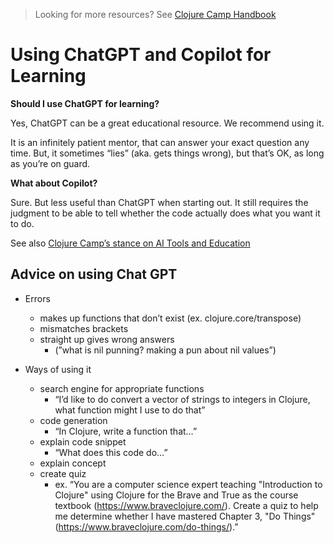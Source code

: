 > Looking for more resources? See [Clojure Camp Handbook](README.md)

# Using ChatGPT and Copilot for Learning

**Should I use ChatGPT for learning?**

Yes, ChatGPT can be a great educational resource. We recommend using it.

It is an infinitely patient mentor, that can answer your exact question any time. But, it sometimes “lies” (aka. gets things wrong), but that’s OK, as long as you’re on guard.

**What about Copilot?**

Sure. But less useful than ChatGPT when starting out. It still requires the judgment to be able to tell whether the code actually does what you want it to do.

See also [Clojure Camp’s stance on AI Tools and Education](https://www.notion.so/Clojure-Camp-s-stance-on-AI-Tools-and-Education-917ff0accc564b969293e5c04f861638?pvs=21)

## Advice on using Chat GPT

- Errors

  - makes up functions that don’t exist (ex. clojure.core/transpose)
  - mismatches brackets
  - straight up gives wrong answers
    - (”what is nil punning? making a pun about nil values”)

- Ways of using it
  - search engine for appropriate functions
    - “I’d like to do convert a vector of strings to integers in Clojure, what function might I use to do that”
  - code generation
    - “In Clojure, write a function that…”
  - explain code snippet
    - “What does this code do…”
  - explain concept
  - create quiz
    - ex. “You are a computer science expert teaching "Introduction to Clojure" using Clojure for the Brave and True as the course textbook (https://www.braveclojure.com/). Create a quiz to help me determine whether I have mastered Chapter 3, "Do Things" (https://www.braveclojure.com/do-things/).”
